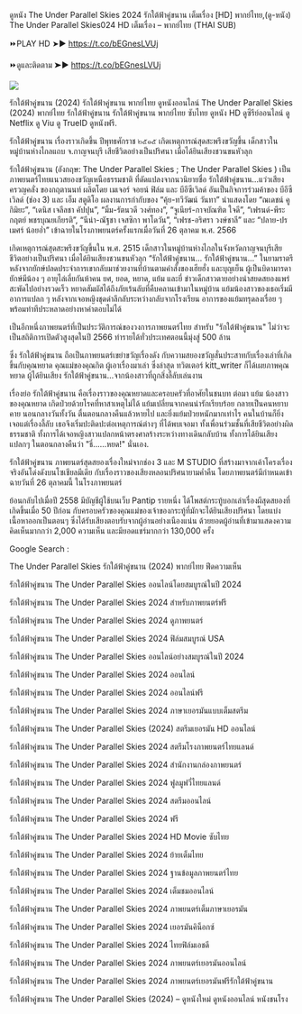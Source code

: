 ดูหนัง The Under Parallel Skies  2024 รักใต้ฟ้าคู่ขนาน เต็มเรื่อง [HD] พากย์ไทย,(ดู-หนัง) The Under Parallel Skies024 HD เต็มเรื่อง – พากย์ไทย (THAI SUB)

⏩PLAY HD ➤► https://t.co/bEGnesLVUj


⏩ดูและติดตาม ➤► https://t.co/bEGnesLVUj


<a href="https://t.co/bEGnesLVUj" rel="nofollow"><img src="https://image.tmdb.org/t/p/w300/7XOwbJSM36zWGGaJCJgj0SytvkE.jpg"></a></p>


รักใต้ฟ้าคู่ขนาน (2024) รักใต้ฟ้าคู่ขนาน พากย์ไทย ดูหนังออนไลน์ The Under Parallel Skies  (2024) พากย์ไทย รักใต้ฟ้าคู่ขนาน รักใต้ฟ้าคู่ขนาน พากย์ไทย ซับไทย ดูหนัง HD ดูซีรีย์ออนไลน์ ดู Netflix ดู Viu ดู TrueID ดูหนังฟรี.

รักใต้ฟ้าคู่ขนาน เรื่องราวเกิดขึ้น ปีพุทธศักราช ๒๕๑๕ เกิดเหตุการณ์สุดสะพรึงขวัญขึ้น เด็กสาวในหมู่บ้านห่างไกลแถบ จ.กาญจนบุรี เสียชีวิตอย่างเป็นปริศนา เมื่อได้ยินเสียงชวนขนหัวลุก

รักใต้ฟ้าคู่ขนาน (อังกฤษ: The Under Parallel Skies ; The Under Parallel Skies ) เป็นภาพยนตร์ไทยแนวสยองขวัญเหนือธรรมชาติ ที่ดัดแปลงจากนวนิยายชื่อ รักใต้ฟ้าคู่ขนาน…แว่วเสียงครวญคลั่ง ของกฤตานนท์ ผลิตโดย เมเจอร์ จอยน์ ฟิล์ม และ บีอีซีเวิลด์ อันเป็นกิจการร่วมค้าของ บีอีซีเวิลด์ (ช่อง 3) และ เอ็ม สตูดิโอ ผลงานการกำกับของ “คุ้ย-ทวีวัฒน์ วันทา” นำแสดงโดย “ณเดชน์ คูกิมิยะ”, “เดนิส เจลีลชา คัปปุน”, “มิ้ม-รัตนวดี วงศ์ทอง”, “จูเนียร์-กาจบัณฑิต ใจดี”, “เฟรนด์-พีระกฤตย์ พชรบุณยเกียรติ”, “นีน่า-ณัฐชา เจสซิกา พาโดวัน”, “เฟรช-อริศรา วงษ์ชาลี” และ “ปลาย-ปรเมศร์ น้อยอ่ำ” เข้าฉายในโรงภาพยนตร์ครั้งแรกเมื่อวันที่ 26 ตุลาคม พ.ศ. 2566

เกิดเหตุการณ์สุดสะพรึงขวัญขึ้นใน พ.ศ. 2515 เด็กสาวในหมู่บ้านห่างไกลในจังหวัดกาญจนบุรีเสียชีวิตอย่างเป็นปริศนา เมื่อได้ยินเสียงชวนขนหัวลุก “รักใต้ฟ้าคู่ขนาน… รักใต้ฟ้าคู่ขนาน…” ในยามราตรี หลังจากยักษ์ปลดประจำการเขากลับมาช่วยงานที่บ้านตามคำสั่งของเฮียฮั่ง และบุญเย็น ผู้เป็นบิดามารดา ยักษ์มีน้อง ๆ อายุไล่เลี่ยกันห้าคน ยศ, ยอด, หยาด, แย้ม และยี่ ข่าวเด็กสาวตายอย่างน่าสยดสยองแพร่สะพัดไปอย่างรวดเร็ว หยาดสัมผัสได้ถึงภัยเร้นลับที่คืบคลานเข้ามาในหมู่บ้าน แย้มน้องสาวของเธอเริ่มมีอาการแปลก ๆ หลังจากเจอหญิงชุดดำลึกลับระหว่างกลับจากโรงเรียน อาการของแย้มทรุดลงเรื่อย ๆ พร้อมท่าทีประหลาดอย่างหาคำตอบไม่ได้

เป็นอีกหนึ่งภาพยนตร์ที่เป็นประวัติการณ์ของวงการภาพยนตร์ไทย สำหรับ "รักใต้ฟ้าคู่ขนาน" ไม่ว่าจะเป็นสถิติการเปิดตัวสูงสุดในปี 2566 ทำรายได้ทั่วประเทศตอนนี้มุ่งสู่ 500 ล้าน

ซึ่ง รักใต้ฟ้าคู่ขนาน ถือเป็นภาพยนตร์เขย่าขวัญเรื่องดัง กับความสยองขวัญสั่นประสาทกับเรื่องเล่าที่เกิดขึ้นกับคุณหยาด คุณแม่ของคุณกิต ผู้เอาเรื่องมาเล่า ซึ่งล่าสุด ทวิตเตอร์ kitt_writer ก็ได้เผยภาพคุณหยาด ผู้ได้ยินเสียง รักใต้ฟ้าคู่ขนาน...จากน้องสาวที่ถูกสิ่งลี้ลับเล่นงาน

เรื่องย่อ รักใต้ฟ้าคู่ขนาน คือเรื่องราวของคุณหยาดและครอบครัวที่อาศัยในชนบท ต่อมา แย้ม น้องสาวของคุณหยาด เกิดป่วยด้วยโรคที่หาสาเหตุไม่ได้ แย้มเปลี่ยนจากคนน่ารักเรียบร้อย กลายเป็นคนหยาบคาย นอนกลางวันทั้งวัน ตื่นตอนกลางคืนแล้วหายไป และยิ่งแย้มป่วยหนักมากเท่าไร คนในบ้านก็ยิ่งเจอแต่เรื่องลี้ลับ เธอจึงเริ่มปะติดปะต่อเหตุการณ์ต่างๆ ที่ได้พบเจอมา ทั้งเพื่อนร่วมชั้นที่เสียชีวิตอย่างผิดธรรมชาติ ทั้งการได้เจอหญิงสาวแปลกหน้าตรงศาลร้างระหว่างทางเดินกลับบ้าน ทั้งการได้ยินเสียงแปลกๆ ในตอนกลางคืนว่า "ธี่......หยด!" นั่นเอง.

รักใต้ฟ้าคู่ขนาน ภาพยนตร์สุดสยองเรื่องใหม่จากช่อง 3 และ M STUDIO ที่สร้างมาจากเค้าโครงเรื่องจริงอันโด่งดังบนโซเชียลมีเดีย กับเรื่องราวของเสียงหลอนปริศนายามค่ำคืน โดยภาพยนตร์มีกำหนดเข้าฉายวันที่ 26 ตุลาคมนี้ ในโรงภาพยนตร์

ย้อนกลับไปเมื่อปี 2558 มีบัญชีผู้ใช้บนเว็บ Pantip รายหนึ่ง ได้โพสต์กระทู้บอกเล่าเรื่องผีสุดสยองที่เกิดขึ้นเมื่อ 50 ปีก่อน กับครอบครัวของคุณแม่ของเจ้าของกระทู้ที่มักจะได้ยินเสียงปริศนา โดยแบ่งเนื้อหาออกเป็นตอนๆ ซึ่งได้รับเสียงตอบรับจากผู้อ่านอย่างเนืองแน่น ด้วยยอดผู้อ่านที่เข้ามาแสดงความคิดเห็นมากกว่า 2,000 ความเห็น และมียอดแชร์มากกว่า 130,000 ครั้ง

Google Search :

The Under Parallel Skies  รักใต้ฟ้าคู่ขนาน (2024) พากย์ไทย ฟีดความเห็น

รักใต้ฟ้าคู่ขนาน The Under Parallel Skies  ออนไลน์โดยสมบูรณ์ในปี 2024

รักใต้ฟ้าคู่ขนาน The Under Parallel Skies  2024 สำหรับภาพยนตร์ฟรี

รักใต้ฟ้าคู่ขนาน The Under Parallel Skies  2024 ดูภาพยนตร์

รักใต้ฟ้าคู่ขนาน The Under Parallel Skies  2024 ฟิล์มสมบูรณ์ USA

รักใต้ฟ้าคู่ขนาน The Under Parallel Skies  ออนไลน์อย่างสมบูรณ์ในปี 2024

รักใต้ฟ้าคู่ขนาน The Under Parallel Skies  2024 ออนไลน์

รักใต้ฟ้าคู่ขนาน The Under Parallel Skies  2024 ออนไลน์ฟรี

รักใต้ฟ้าคู่ขนาน The Under Parallel Skies  2024 ภาษาเยอรมันแบบเต็มสตรีม

รักใต้ฟ้าคู่ขนาน The Under Parallel Skies  (2024) สตรีมเยอรมัน HD ออนไลน์

รักใต้ฟ้าคู่ขนาน The Under Parallel Skies  2024 สตรีมโรงภาพยนตร์ไทยแลนด์

รักใต้ฟ้าคู่ขนาน The Under Parallel Skies  2024 สํานักงานกล่องภาพยนตร์

รักใต้ฟ้าคู่ขนาน The Under Parallel Skies  2024 ฟูลมูฟวี่ไทยแลนด์

รักใต้ฟ้าคู่ขนาน The Under Parallel Skies  2024 สตรีมออนไลน์

รักใต้ฟ้าคู่ขนาน The Under Parallel Skies  2024 ฟรี

รักใต้ฟ้าคู่ขนาน The Under Parallel Skies  2024 HD Movie ซับไทย

รักใต้ฟ้าคู่ขนาน The Under Parallel Skies  2024 ย้ายเต็มไทย

รักใต้ฟ้าคู่ขนาน The Under Parallel Skies  2024 ฐานข้อมูลภาพยนตร์ไทย

รักใต้ฟ้าคู่ขนาน The Under Parallel Skies  2024 เต็มชมออนไลน์

รักใต้ฟ้าคู่ขนาน The Under Parallel Skies  2024 ภาพยนตร์เต็มภาษาเยอรมัน

รักใต้ฟ้าคู่ขนาน The Under Parallel Skies  2024 เยอรมันคิน็อกซ์

รักใต้ฟ้าคู่ขนาน The Under Parallel Skies  2024 ไทยฟิล์มเอชดี

รักใต้ฟ้าคู่ขนาน The Under Parallel Skies  2024 ภาพยนตร์เยอรมันออนไลน์

รักใต้ฟ้าคู่ขนาน The Under Parallel Skies  2024 ภาพยนตร์เยอรมันฟรีรักใต้ฟ้าคู่ขนาน

รักใต้ฟ้าคู่ขนาน The Under Parallel Skies  (2024) – ดูหนังใหม่ ดูหนังออนไลน์ หนังชนโรง
